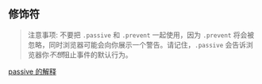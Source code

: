 ## 修饰符

> 注意事项: 不要把 `.passive` 和 `.prevent` 一起使用，因为 `.prevent` 将会被忽略，同时浏览器可能会向你展示一个警告。请记住，`.passive` 会告诉浏览器你*不想*阻止事件的默认行为。

[passive 的解释](https://developer.mozilla.org/zh-CN/docs/Web/API/EventTarget/addEventListener)
